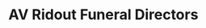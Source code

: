 ---
title: "AV Ridout Funeral Directors"
url: /highcliffe/av-ridout-funeral-directors/
shop: funeral directors
---